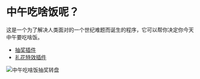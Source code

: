 # 中午吃啥饭呢？
 
 这是一个为了解决人类面对的一个世纪难题而诞生的程序，它可以帮你决定你今天中午要吃啥饭。

- [抽奖插件](https://100px.net/)
- [礼花特效插件](https://github.com/catdad/canvas-confetti)

 ![中午吃啥饭抽奖转盘](/images/1.png)
